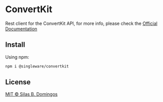 # ConvertKit

Rest client for the ConvertKit API, for more info, please check the [Official Documentation](https://developers.convertkit.com/)

## Install

Using npm:

```sh
npm i @singleware/convertkit
```

## License

[MIT &copy; Silas B. Domingos](https://balmante.eti.br)

